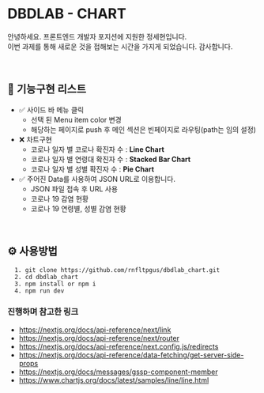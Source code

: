 # DBDLAB - CHART

안녕하세요. 프론트엔드 개발자 포지션에 지원한 정세현입니다.
<br>
이번 과제를 통해 새로운 것을 접해보는 시간을 가지게 되었습니다. 감사합니다.

<br>

## 📝 기능구현 리스트

- ✅ 사이드 바 메뉴 클릭
  - 선택 된 Menu item color 변경
  - 해당하는 페이지로 push 후 메인 섹션은 빈페이지로 라우팅(path는 임의 설정)
- ❌ 차트구현
  - 코로나 일자 별 코로나 확진자 수 : **Line Chart**
  - 코로나 일자 별 연령대 확진자 수 : **Stacked Bar Chart**
  - 코로나 일자 별 성별 확진자 수 : **Pie Chart**
- ✅ 주어진 Data를 사용하여 JSON URL로 이용합니다.
  - JSON 파일 접속 후 URL 사용
  - 코로나 19 감염 현황
  - 코로나 19 연령별, 성별 감염 현황

<br>

## ⚙️ 사용방법

```
  1. git clone https://github.com/rnfltpgus/dbdlab_chart.git
  2. cd dbdlab_chart
  3. npm install or npm i
  4. npm run dev
```

### 진행하며 참고한 링크

- https://nextjs.org/docs/api-reference/next/link
- https://nextjs.org/docs/api-reference/next/router
- https://nextjs.org/docs/api-reference/next.config.js/redirects
- https://nextjs.org/docs/api-reference/data-fetching/get-server-side-props
- https://nextjs.org/docs/messages/gssp-component-member
- https://www.chartjs.org/docs/latest/samples/line/line.html
